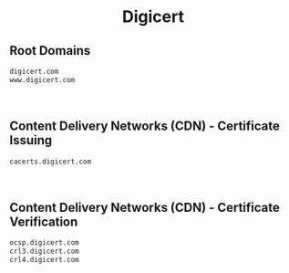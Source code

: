 


<h1 align="center">Digicert</h1>  


## Root Domains


```html
digicert.com
www.digicert.com
```  

<br>

## Content Delivery Networks (CDN) - Certificate Issuing


```html
cacerts.digicert.com
```  

<br>

## Content Delivery Networks (CDN) - Certificate Verification


```html
ocsp.digicert.com
crl3.digicert.com
crl4.digicert.com
```  

<br>
